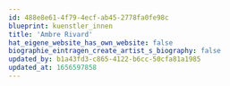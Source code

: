 ```yaml
---
id: 488e8e61-4f79-4ecf-ab45-2778fa0fe98c
blueprint: kuenstler_innen
title: 'Ambre Rivard'
hat_eigene_website_has_own_website: false
biographie_eintragen_create_artist_s_biography: false
updated_by: b1a43fd3-c865-4122-b6cc-50cfa81a1985
updated_at: 1656597858
---
```

